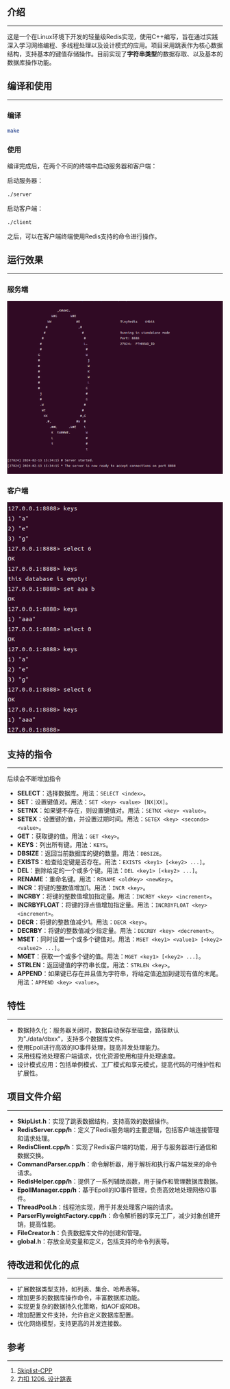 ## 介绍

___

​	这是一个在Linux环境下开发的轻量级Redis实现，使用C++编写，旨在通过实践深入学习网络编程、多线程处理以及设计模式的应用。项目采用跳表作为核心数据结构，支持基本的键值存储操作。目前实现了**字符串类型**的数据存取、以及基本的数据库操作功能。

## 编译和使用

___

### 编译

```bash
make
```

### 使用

编译完成后，在两个不同的终端中启动服务器和客户端：

启动服务器：

```bash
./server
```

启动客户端：

```bash
./client
```

之后，可以在客户端终端使用Redis支持的命令进行操作。

## 运行效果

___

### 服务端

![image-20240213224930720](README.assets/image-20240213224930720.png)

### 客户端

![image-20240213224939232](README.assets/image-20240213224939232.png)

## 支持的指令

___

后续会不断增加指令

- **SELECT**：选择数据库。用法：`SELECT <index>`。
- **SET**：设置键值对。用法：`SET <key> <value> [NX|XX]`。
- **SETNX**：如果键不存在，则设置键值对。用法：`SETNX <key> <value>`。
- **SETEX**：设置键的值，并设置过期时间。用法：`SETEX <key> <seconds> <value>`。
- **GET**：获取键的值。用法：`GET <key>`。
- **KEYS**：列出所有键。用法：`KEYS`。
- **DBSIZE**：返回当前数据库的键的数量。用法：`DBSIZE`。
- **EXISTS**：检查给定键是否存在。用法：`EXISTS <key1> [<key2> ...]`。
- **DEL**：删除给定的一个或多个键。用法：`DEL <key1> [<key2> ...]`。
- **RENAME**：重命名键。用法：`RENAME <oldKey> <newKey>`。
- **INCR**：将键的整数值增加1。用法：`INCR <key>`。
- **INCRBY**：将键的整数值增加指定量。用法：`INCRBY <key> <increment>`。
- **INCRBYFLOAT**：将键的浮点值增加指定量。用法：`INCRBYFLOAT <key> <increment>`。
- **DECR**：将键的整数值减少1。用法：`DECR <key>`。
- **DECRBY**：将键的整数值减少指定量。用法：`DECRBY <key> <decrement>`。
- **MSET**：同时设置一个或多个键值对。用法：`MSET <key1> <value1> [<key2> <value2> ...]`。
- **MGET**：获取一个或多个键的值。用法：`MGET <key1> [<key2> ...]`。
- **STRLEN**：返回键值的字符串长度。用法：`STRLEN <key>`。
- **APPEND**：如果键已存在并且值为字符串，将给定值追加到键现有值的末尾。用法：`APPEND <key> <value>`。

## 特性

___

- 数据持久化：服务器关闭时，数据自动保存至磁盘，路径默认为"./data/dbxx"，支持多个数据库文件。
- 使用Epoll进行高效的IO事件处理，提高并发处理能力。
- 采用线程池处理客户端请求，优化资源使用和提升处理速度。
- 设计模式应用：包括单例模式、工厂模式和享元模式，提高代码的可维护性和扩展性。

## 项目文件介绍

___

- **SkipList.h**：实现了跳表数据结构，支持高效的数据操作。
- **RedisServer.cpp/h**：定义了Redis服务端的主要逻辑，包括客户端连接管理和请求处理。
- **RedisClient.cpp/h**：实现了Redis客户端的功能，用于与服务器进行通信和数据交换。
- **CommandParser.cpp/h**：命令解析器，用于解析和执行客户端发来的命令请求。
- **RedisHelper.cpp/h**：提供了一系列辅助函数，用于操作和管理数据库数据。
- **EpollManager.cpp/h**：基于Epoll的IO事件管理，负责高效地处理网络IO事件。
- **ThreadPool.h**：线程池实现，用于并发处理客户端的请求。
- **ParserFlyweightFactory.cpp/h**：命令解析器的享元工厂，减少对象创建开销，提高性能。
- **FileCreator.h**：负责数据库文件的创建和管理。
- **global.h**：存放全局变量和定义，包括支持的命令列表等。

## 待改进和优化的点

___

- 扩展数据类型支持，如列表、集合、哈希表等。
- 增加更多的数据库操作命令，丰富数据库功能。
- 实现更复杂的数据持久化策略，如AOF或RDB。
- 增加配置文件支持，允许自定义数据库配置。
- 优化网络模型，支持更高的并发连接数。

## 参考

___

1. [Skiplist-CPP](https://github.com/youngyangyang04/Skiplist-CPP.git)
2. [力扣 1206. 设计跳表](https://leetcode.cn/problems/design-skiplist/)

